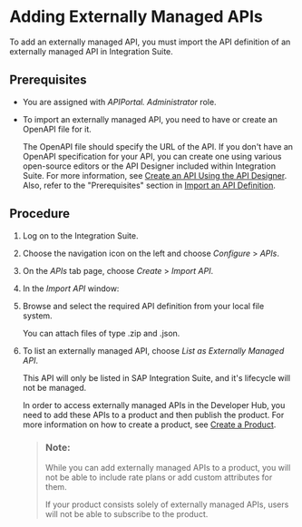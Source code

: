 <!-- loio523ff94ad5c8439987c78e17265ba882 -->

# Adding Externally Managed APIs

To add an externally managed API, you must import the API definition of an externally managed API in Integration Suite.



<a name="loio523ff94ad5c8439987c78e17265ba882__prereq_tfz_tj3_tzb"/>

## Prerequisites

-   You are assigned with *APIPortal. Administrator* role.

-   To import an externally managed API, you need to have or create an OpenAPI file for it.

    The OpenAPI file should specify the URL of the API. If you don't have an OpenAPI specification for your API, you can create one using various open-source editors or the API Designer included within Integration Suite. For more information, see [Create an API Using the API Designer](https://help.sap.com/docs/integration-suite/sap-integration-suite/create-api-from-api-designer?q=API%20Designer). Also, refer to the "Prerequisites" section in [Import an API Definition](import-an-api-definition-9342a93.md).




## Procedure

1.  Log on to the Integration Suite.

2.  Choose the navigation icon on the left and choose *Configure* \> *APIs*.

3.  On the *APIs* tab page, choose *Create* \> *Import API*.

4.  In the *Import API* window:

5.  Browse and select the required API definition from your local file system.

    You can attach files of type .zip and .json.

6.  To list an externally managed API, choose *List as Externally Managed API*.

    This API will only be listed in SAP Integration Suite, and it's lifecycle will not be managed.

    In order to access externally managed APIs in the Developer Hub, you need to add these APIs to a product and then publish the product. For more information on how to create a product, see [Create a Product](https://help.sap.com/docs/integration-suite/sap-integration-suite/create-product?q=import%20an%20APi&version=CLOUD).

    > ### Note:  
    > While you can add externally managed APIs to a product, you will not be able to include rate plans or add custom attributes for them.
    > 
    > If your product consists solely of externally managed APIs, users will not be able to subscribe to the product.



